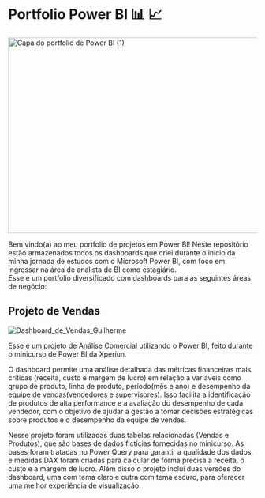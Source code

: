 # Portfolio Power BI 📊 📈  
<img width="1584" height="396" alt="Capa do portfolio de Power BI (1)" src="https://github.com/user-attachments/assets/56e6864e-f60d-478f-8f7f-24d6c5f1416e" />

Bem vindo(a) ao meu portfolio de projetos em Power BI!
Neste repositório estão armazenados todos os dashboards que criei durante o início da minha jornada de estudos com o Microsoft Power BI, com foco em ingressar na área de analista de BI como estagiário.  
Esse é um portfolio diversificado com dashboards para as seguintes áreas de negócio:  

## Projeto de Vendas  
![Dashboard_de_Vendas_Guilherme](https://github.com/user-attachments/assets/a37e8295-4ede-4387-b755-bbdefefe9cd3)  

Esse é um projeto de Análise Comercial utilizando o Power BI, feito durante o minicurso de Power BI da Xperiun.

O dashboard permite uma análise detalhada das métricas financeiras mais críticas (receita, custo e margem de lucro) em relação a variáveis como grupo de produto, linha de produto, período(mês e ano) e desempenho da equipe de vendas(vendedores e supervisores). Isso facilita a identificação de produtos de alta performance e a avaliação do desempenho de cada vendedor, com o objetivo de ajudar a gestão a tomar decisões estratégicas sobre produtos e o desempenho da equipe de vendas.

Nesse projeto foram utilizadas duas tabelas relacionadas (Vendas e Produtos), que são bases de dados fictícias fornecidas no minicurso. As bases foram tratadas no Power Query para garantir a qualidade dos dados, e medidas DAX foram criadas para calcular de forma precisa a receita, o custo e a margem de lucro. Além disso o projeto inclui duas versões do dashboard, uma com tema claro e outra com tema escuro, para oferecer uma melhor experiência de visualização.
